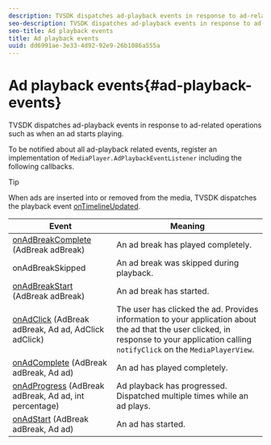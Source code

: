 ```yaml
---
description: TVSDK dispatches ad-playback events in response to ad-related operations such as when an ad starts playing.
seo-description: TVSDK dispatches ad-playback events in response to ad-related operations such as when an ad starts playing.
seo-title: Ad playback events
title: Ad playback events
uuid: dd6991ae-3e33-4d92-92e9-26b1086a555a
---
```


# Ad playback events{#ad-playback-events}

TVSDK dispatches ad-playback events in response to ad-related operations such as when an ad starts playing.

 To be notified about all ad-playback related events, register an implementation of `MediaPlayer.AdPlaybackEventListener` including the following callbacks. 

>[!TIP]
>
>When ads are inserted into or removed from the media, TVSDK dispatches the playback event [onTimelineUpdated](https://help.adobe.com/en_US/primetime/api/psdk/javadoc_1.4/com/adobe/mediacore/MediaPlayer.PlaybackEventListener.html#onTimelineUpdated()).

|  Event  | Meaning  |
|---|---|
| [onAdBreakComplete](https://help.adobe.com/en_US/primetime/api/psdk/javadoc_1.4/com/adobe/mediacore/MediaPlayer.AdPlaybackEventListener.html#onAdBreakComplete(com.adobe.mediacore.timeline.advertising.AdBreak)) (AdBreak adBreak)  | An ad break has played completely.  |
| onAdBreakSkipped  | An ad break was skipped during playback.  |
| [onAdBreakStart](https://help.adobe.com/en_US/primetime/api/psdk/javadoc_1.4/com/adobe/mediacore/MediaPlayer.AdPlaybackEventListener.html#onAdBreakStart(com.adobe.mediacore.timeline.advertising.AdBreak)) (AdBreak adBreak)  | An ad break has started.  |
| [onAdClick](https://help.adobe.com/en_US/primetime/api/psdk/javadoc_1.4/com/adobe/mediacore/MediaPlayer.AdPlaybackEventListener.html#onAdClick(com.adobe.mediacore.timeline.advertising.AdBreak,%20com.adobe.mediacore.timeline.advertising.Ad,%20com.adobe.mediacore.timeline.advertising.AdClick)) (AdBreak adBreak, Ad ad, AdClick adClick)  |The user has clicked the ad. Provides information to your application about the ad that the user clicked, in response to your application calling `notifyClick` on the `MediaPlayerView`.  |
|  [onAdComplete](https://help.adobe.com/en_US/primetime/api/psdk/javadoc_1.4/com/adobe/mediacore/MediaPlayer.AdPlaybackEventListener.html#onAdComplete(com.adobe.mediacore.timeline.advertising.AdBreak)) (AdBreak adBreak, Ad ad)  | An ad has played completely.  |
| [onAdProgress](https://help.adobe.com/en_US/primetime/api/psdk/javadoc_1.4/com/adobe/mediacore/MediaPlayer.AdPlaybackEventListener.html#onAdProgress(com.adobe.mediacore.timeline.advertising.AdBreak,com.adobe.mediacore.timeline.advertising.Ad,%20int)) (AdBreak adBreak, Ad ad, int percentage)  | Ad playback has progressed. Dispatched multiple times while an ad plays.  |
| [onAdStart](https://help.adobe.com/en_US/primetime/api/psdk/javadoc_1.4/com/adobe/mediacore/MediaPlayer.AdPlaybackEventListener.html#onAdStart(com.adobe.mediacore.timeline.advertising.AdBreak,%20com.adobe.mediacore.timeline.advertising.Ad)) (AdBreak adBreak, Ad ad)  | An ad has started.  |
